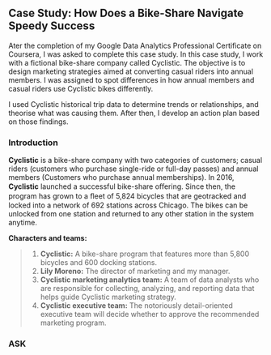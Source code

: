 ## Case Study: How Does a Bike-Share Navigate Speedy Success

Ater the completion of my Google Data Analytics Professional Certificate on Coursera, I was asked to complete this case study. In this case study, I work with a fictional bike-share company called Cyclistic. The objective is to design marketing strategies aimed at converting casual riders into annual members. I was assigned to spot differences in how annual members and casual riders use Cyclistic bikes differently. 

I used Cyclistic historical trip data to determine trends or relationships, and theorise what was causing them. After then, I develop an action plan based on those findings. 

### Introduction 
**Cyclistic** is a bike-share company with two categories of customers; casual riders (customers who purchase single-ride or full-day passes) and annual members (Customers who purchase annual memberships).
In 2016, **Cyclistic** launched a successful bike-share oﬀering. Since then, the program has grown to a ﬂeet of 5,824 bicycles that are geotracked and locked into a network of 692 stations across Chicago. The bikes can be unlocked from one station and returned to any other station in the system anytime.

**Characters and teams:**
> 1. **Cyclistic:** A bike-share program that features more than 5,800 bicycles and 600 docking stations.
> 2. **Lily Moreno:** The director of marketing and my manager.
> 3. **Cyclistic marketing analytics team:** A team of data analysts who are responsible for collecting, analyzing, and reporting data that helps guide Cyclistic marketing strategy.
> 4. **Cyclistic executive team:** The notoriously detail-oriented executive team will decide whether to approve the recommended marketing program.

### ASK

